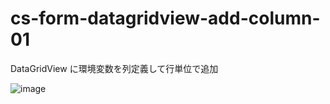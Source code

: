 # cs-form-datagridview-add-column-01
DataGridView に環境変数を列定義して行単位で追加

![image](https://user-images.githubusercontent.com/1501327/130320143-6e0ae61e-f4f3-4a0b-8d17-ff334cb02a29.png)

